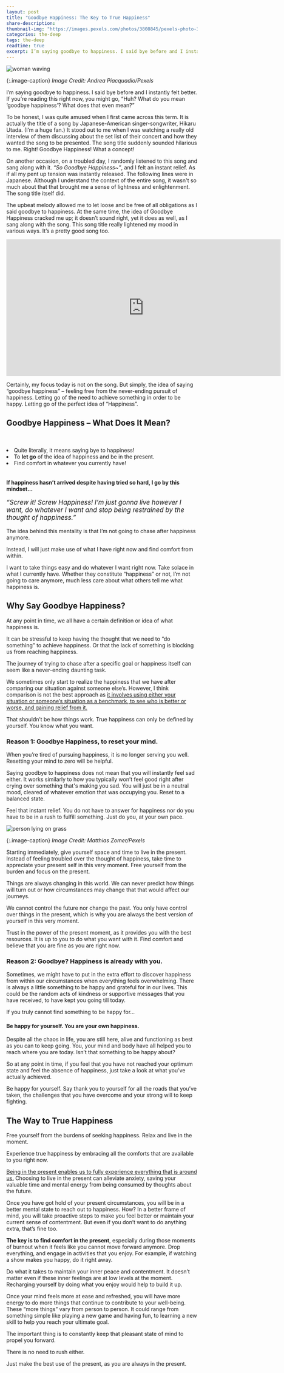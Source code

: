 ```yaml
---
layout: post
title: "Goodbye Happiness: The Key to True Happiness"
share-description: 
thumbnail-img: "https://images.pexels.com/photos/3808845/pexels-photo-3808845.jpeg"
categories: the-deep
tags: the-deep
readtime: true
excerpt: I’m saying goodbye to happiness. I said bye before and I instantly felt better. If you’re reading this right now, you might go, “Huh? What do you mean ‘goodbye happiness’? What does that even mean?” To be honest, I was quite amused when I first came across this term. It is actually
---
```


![woman waving](https://images.pexels.com/photos/3808845/pexels-photo-3808845.jpeg)

{:.image-caption}
*Image Credit: Andrea Piacquadio/Pexels*

I’m saying goodbye to happiness. I said bye before and I instantly felt better. If you’re reading this right now, you might go, “Huh? What do you mean ‘goodbye happiness’? What does that even mean?”

To be honest, I was quite amused when I first came across this term. It is actually the title of a song by Japanese-American singer-songwriter, Hikaru Utada. (I’m a huge fan.) It stood out to me when I was watching a really old interview of them discussing about the set list of their concert and how they wanted the song to be presented. The song title suddenly sounded hilarious to me. Right! Goodbye Happiness! What a concept!

On another occasion, on a troubled day, I randomly listened to this song and sang along with it. *“So Goodbye Happiness~”*, and I felt an instant relief. As if all my pent up tension was instantly released. The following lines were in Japanese. Although I understand the context of the entire song, it wasn't so much about that that brought me a sense of lightness and enlightenment. The song title itself did.

The upbeat melody allowed me to let loose and be free of all obligations as I said goodbye to happiness. At the same time, the idea of Goodbye Happiness cracked me up; it doesn’t sound right, yet it does as well, as I sang along with the song. This song title really lightened my mood in various ways. It’s a pretty good song too. 

<iframe width="723" height="360" src="https://www.youtube.com/embed/rUhhPZtYl7Y" title="宇多田ヒカル - Goodbye Happiness" frameborder="0" allow="accelerometer; autoplay; clipboard-write; encrypted-media; gyroscope; picture-in-picture; web-share" allowfullscreen></iframe>

Certainly, my focus today is not on the song. But simply, the idea of saying “goodbye happiness” – feeling free from the never-ending pursuit of happiness. Letting go of the need to achieve something in order to be happy. Letting go of the perfect idea of “Happiness”.

## Goodbye Happiness – What Does It Mean?

<div style="padding-top: 33px;padding-bottom:15px;">
<li>Quite literally, it means saying bye to happiness!</li>
<li>To <b>let go</b> of the idea of happiness and be in the present.</li>
<li>Find comfort in whatever you currently have!</li>
</div>

#### If happiness hasn’t arrived despite having tried so hard, I go by this mindset...
<p style="margin-top: -2px; font-size:17px;"><i>“Screw it! Screw Happiness! I’m just gonna live however I want, do whatever I want and stop being restrained by the thought of happiness.”</i></p>

The idea behind this mentality is that I’m not going to chase after happiness anymore. 

Instead, I will just make use of what I have right now and find comfort from within. 

I want to take things easy and do whatever I want right now. Take solace in what I currently have. Whether they constitute “happiness” or not, I’m not going to care anymore, much less care about what others tell me what happiness is.

## Why Say Goodbye Happiness?

At any point in time, we all have a certain definition or idea of what happiness is.

It can be stressful to keep having the thought that we need to “do something” to achieve happiness. Or that the lack of something is blocking us from reaching happiness.

The journey of trying to chase after a specific goal or happiness itself can seem like a never-ending daunting task.

We sometimes only start to realize the happiness that we have after comparing our situation against someone else’s. However, I think comparison is not the best approach as [it involves using either your situation or someone’s situation as a benchmark, to see who is better or worse, and gaining relief from it.](https://sliceofpower.com/2023-03-16-how-comparing-can-make-you-miserable/) 

That shouldn’t be how things work. True happiness can only be defined by yourself. You know what you want.

### Reason 1: Goodbye Happiness, to reset your mind.

When you’re tired of pursuing happiness, it is no longer serving you well. Resetting your mind to zero will be helpful.

Saying goodbye to happiness does not mean that you will instantly feel sad either. It works similarly to how you typically won’t feel good right after crying over something that's making you sad. You will just be in a neutral mood, cleared of whatever emotion that was occupying you. Reset to a balanced state.

Feel that instant relief. You do not have to answer for happiness nor do you have to be in a rush to fulfill something. Just do you, at your own pace.

![person lying on grass](https://images.pexels.com/photos/90440/pexels-photo-90440.jpeg)

{:.image-caption}
*Image Credit: Matthias Zomer/Pexels*

Starting immediately, give yourself space and time to live in the present. Instead of feeling troubled over the thought of happiness, take time to appreciate your present self in this very moment. Free yourself from the burden and focus on the present.

Things are always changing in this world. We can never predict how things will turn out or how circumstances may change that that would affect our journeys.

We cannot control the future nor change the past. You only have control over things in the present, which is why you are always the best version of yourself in this very moment.

Trust in the power of the present moment, as it provides you with the best resources. It is up to you to do what you want with it. Find comfort and believe that you are fine as you are right now.

### Reason 2: Goodbye? Happiness is already with you.

Sometimes, we might have to put in the extra effort to discover happiness from within our circumstances when everything feels overwhelming. There is always a little something to be happy and grateful for in our lives. This could be the random acts of kindness or supportive messages that you have received, to have kept you going till today. 

If you truly cannot find something to be happy for…

#### Be happy for yourself. You are your own happiness.

Despite all the chaos in life, you are still here, alive and functioning as best as you can to keep going. You, your mind and body have all helped you to reach where you are today. Isn’t that something to be happy about?

So at any point in time, if you feel that you have not reached your optimum state and feel the absence of happiness, just take a look at what you’ve actually achieved.

Be happy for yourself. Say thank you to yourself for all the roads that you’ve taken, the challenges that you have overcome and your strong will to keep fighting.

## The Way to True Happiness

Free yourself from the burdens of seeking happiness. Relax and live in the moment.

Experience true happiness by embracing all the comforts that are available to you right now.

[Being in the present enables us to fully experience everything that is around us.](https://time.com/collection/guide-to-happiness/4856944/secrets-happier-life/) Choosing to live in the present can alleviate anxiety, saving your valuable time and mental energy from being consumed by thoughts about the future. 

Once you have got hold of your present circumstances, you will be in a better mental state to reach out to happiness. How? In a better frame of mind, you will take proactive steps to make you feel better or maintain your current sense of contentment. But even if you don’t want to do anything extra, that’s fine too.

**The key is to find comfort in the present**, especially during those moments of burnout when it feels like you cannot move forward anymore. Drop everything, and engage in activities that you enjoy. For example, if watching a show makes you happy, do it right away.

Do what it takes to maintain your inner peace and contentment. It doesn’t matter even if these inner feelings are at low levels at the moment. Recharging yourself by doing what you enjoy would help to build it up.

Once your mind feels more at ease and refreshed, you will have more energy to do more things that continue to contribute to your well-being. These “more things” vary from person to person. It could range from something simple like playing a new game and having fun, to learning a new skill to help you reach your ultimate goal. 

The important thing is to constantly keep that pleasant state of mind to propel you forward. 

There is no need to rush either. 

Just make the best use of the present, as you are always in the present.
